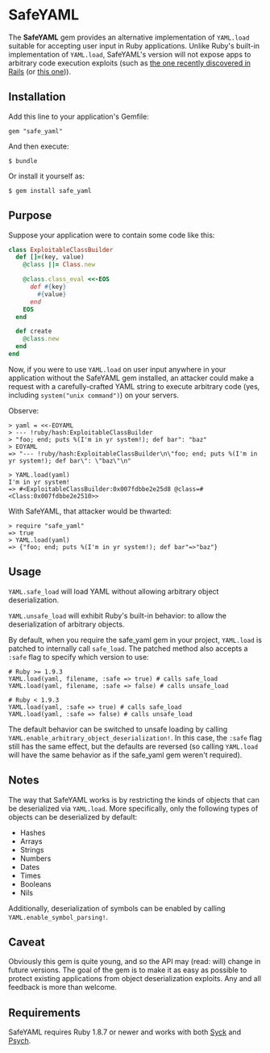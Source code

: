 SafeYAML
========

The **SafeYAML** gem provides an alternative implementation of `YAML.load` suitable for accepting user input in Ruby applications. Unlike Ruby's built-in implementation of `YAML.load`, SafeYAML's version will not expose apps to arbitrary code execution exploits (such as [the one recently discovered in Rails](http://www.reddit.com/r/netsec/comments/167c11/serious_vulnerability_in_ruby_on_rails_allowing/) (or [this one](http://www.h-online.com/open/news/item/Rails-developers-close-another-extremely-critical-flaw-1793511.html))).

Installation
------------

Add this line to your application's Gemfile:

    gem "safe_yaml"

And then execute:

    $ bundle

Or install it yourself as:

    $ gem install safe_yaml

Purpose
-------

Suppose your application were to contain some code like this:

```ruby
class ExploitableClassBuilder
  def []=(key, value)
    @class ||= Class.new

    @class.class_eval <<-EOS
      def #{key}
        #{value}
      end
    EOS
  end

  def create
    @class.new
  end
end
```

Now, if you were to use `YAML.load` on user input anywhere in your application without the SafeYAML gem installed, an attacker could make a request with a carefully-crafted YAML string to execute arbitrary code (yes, including `system("unix command")`) on your servers.

Observe:

    > yaml = <<-EOYAML
    > --- !ruby/hash:ExploitableClassBuilder
    > "foo; end; puts %(I'm in yr system!); def bar": "baz"
    > EOYAML
    => "--- !ruby/hash:ExploitableClassBuilder\n\"foo; end; puts %(I'm in yr system!); def bar\": \"baz\"\n"
    
    > YAML.load(yaml)
    I'm in yr system!
    => #<ExploitableClassBuilder:0x007fdbbe2e25d8 @class=#<Class:0x007fdbbe2e2510>>

With SafeYAML, that attacker would be thwarted:

    > require "safe_yaml"
    => true
    > YAML.load(yaml)
    => {"foo; end; puts %(I'm in yr system!); def bar"=>"baz"}

Usage
-----

`YAML.safe_load` will load YAML without allowing arbitrary object deserialization.

`YAML.unsafe_load` will exhibit Ruby's built-in behavior: to allow the deserialization of arbitrary objects.

By default, when you require the safe_yaml gem in your project, `YAML.load` is patched to internally call `safe_load`. The patched method also accepts a `:safe` flag to specify which version to use:

    # Ruby >= 1.9.3
    YAML.load(yaml, filename, :safe => true) # calls safe_load
    YAML.load(yaml, filename, :safe => false) # calls unsafe_load

    # Ruby < 1.9.3
    YAML.load(yaml, :safe => true) # calls safe_load
    YAML.load(yaml, :safe => false) # calls unsafe_load

The default behavior can be switched to unsafe loading by calling `YAML.enable_arbitrary_object_deserialization!`. In this case, the `:safe` flag still has the same effect, but the defaults are reversed (so calling `YAML.load` will have the same behavior as if the safe_yaml gem weren't required).

Notes
-----

The way that SafeYAML works is by restricting the kinds of objects that can be deserialized via `YAML.load`. More specifically, only the following types of objects can be deserialized by default:

- Hashes
- Arrays
- Strings
- Numbers
- Dates
- Times
- Booleans
- Nils

Additionally, deserialization of symbols can be enabled by calling `YAML.enable_symbol_parsing!`.

Caveat
------

Obviously this gem is quite young, and so the API may (read: will) change in future versions. The goal of the gem is to make it as easy as possible to protect existing applications from object deserialization exploits. Any and all feedback is more than welcome.

Requirements
------------

SafeYAML requires Ruby 1.8.7 or newer and works with both [Syck](http://www.ruby-doc.org/stdlib-1.8.7/libdoc/yaml/rdoc/YAML.html) and [Psych](http://github.com/tenderlove/psych).
